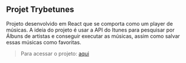 ## Projet Trybetunes

Projeto desenvolvido em React que se comporta como um player de músicas. A ideia do projeto é usar a API do Itunes para pesquisar por Álbuns de artistas e conseguir executar as músicas, assim como salvar essas músicas como favoritas.

> Para acessar o projeto:
[aqui](https://alexsandro-01.github.io/trybetunes)
